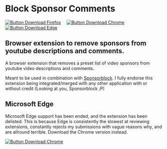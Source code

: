 # Block Sponsor Comments

[![Button Download Firefox]][Download Firefox]  
[![Button Download Chrome]][Download Chrome]  
[![Button Download Edge]][Download Edge]

## Browser extension to remove sponsors from youtube descriptions and comments.

A browser extension that removes a preset list of video sponsors from youtube video descriptions and comments.

Meant to be used in combination with [Sponsorblock](http://sponsor.ajay.app). 
I fully endorse this extension being integrated/merged with any other application with or without credit (Looking at you, Sponsorblock ;P)

## Microsoft Edge <a id="microsoftedge"></a>

Microsoft Edge support has been ended, and the extension has been delisted. This is because Edge is consistently the slowest at reviewing extensions, constantly rejects my submissions with vague reasons why, and are allround terrible. Download the Chrome version instead.

[![Button Download Chrome]][Download Chrome]

<!----------------------------------------------------------------------------->

[Button Download Firefox]: https://img.shields.io/badge/Firefox-FF7139?style=for-the-badge&logoColor=white&logo=Firefox

[Button Download Chrome]: https://img.shields.io/badge/Chrome-4285F4?style=for-the-badge&logoColor=white&logo=GoogleChrome

[Button Download Edge]: https://img.shields.io/badge/Edge-0078D7?style=for-the-badge&logoColor=white&logo=MicrosoftEdge&color=grey

[Download Firefox]: https://addons.mozilla.org/en-US/firefox/addon/block-sponsor-comments/
[Download Chrome]: https://chromewebstore.google.com/detail/block-sponsor-comments/ajfpidfnjbpldhaokhiclamancibkamm
[Download Edge]: #microsoftedge

